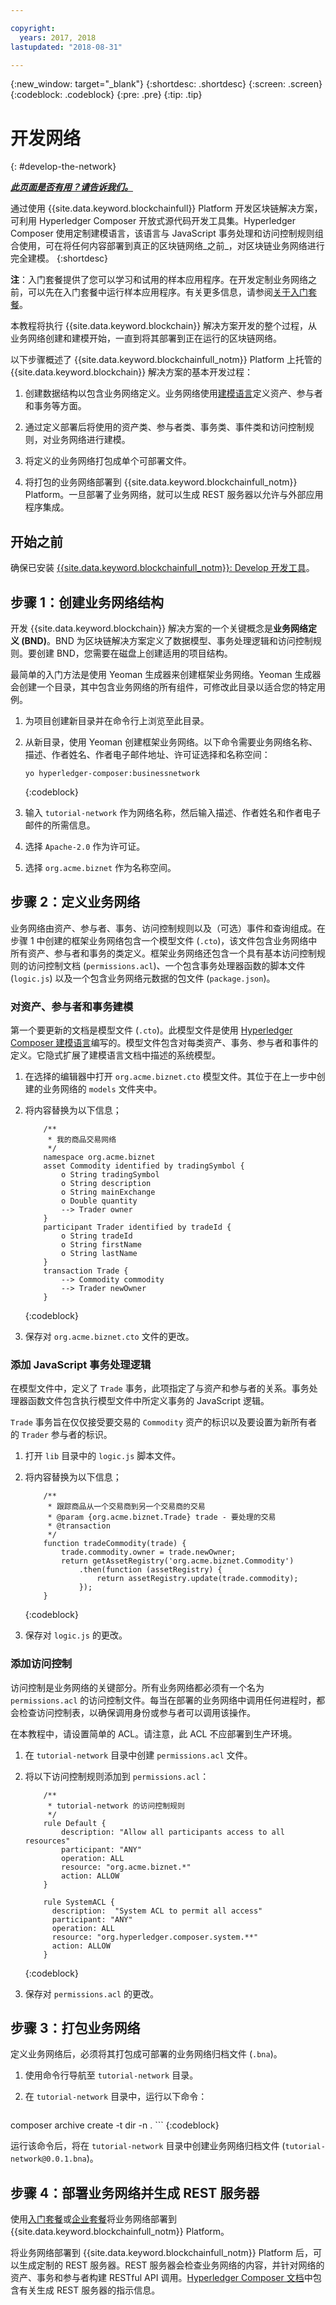 ```yaml
---

copyright:
  years: 2017, 2018
lastupdated: "2018-08-31"

---
```


{:new_window: target="_blank"}
{:shortdesc: .shortdesc}
{:screen: .screen}
{:codeblock: .codeblock}
{:pre: .pre}
{:tip: .tip}

# 开发网络
{: #develop-the-network}


***[此页面是否有用？请告诉我们。](https://www.surveygizmo.com/s3/4501493/IBM-Blockchain-Documentation)***


通过使用 {{site.data.keyword.blockchainfull}} Platform 开发区块链解决方案，可利用 Hyperledger Composer 开放式源代码开发工具集。Hyperledger Composer 使用定制建模语言，该语言与 JavaScript 事务处理和访问控制规则组合使用，可在将任何内容部署到真正的区块链网络_之前_，对区块链业务网络进行完全建模。
{:shortdesc}

**注**：入门套餐提供了您可以学习和试用的样本应用程序。在开发定制业务网络之前，可以先在入门套餐中运行样本应用程序。有关更多信息，请参阅[关于入门套餐](starter_plan.html)。

本教程将执行 {{site.data.keyword.blockchain}} 解决方案开发的整个过程，从业务网络创建和建模开始，一直到将其部署到正在运行的区块链网络。

以下步骤概述了 {{site.data.keyword.blockchainfull_notm}} Platform 上托管的 {{site.data.keyword.blockchain}} 解决方案的基本开发过程：

1. 创建数据结构以包含业务网络定义。业务网络使用[建模语言](https://hyperledger.github.io/composer/latest/reference/cto_language)定义资产、参与者和事务等方面。

2. 通过定义部署后将使用的资产类、参与者类、事务类、事件类和访问控制规则，对业务网络进行建模。

3. 将定义的业务网络打包成单个可部署文件。

4. 将打包的业务网络部署到 {{site.data.keyword.blockchainfull_notm}} Platform。一旦部署了业务网络，就可以生成 REST 服务器以允许与外部应用程序集成。

## 开始之前

确保已安装 [{{site.data.keyword.blockchainfull_notm}}: Develop 开发工具](./develop_install.html)。

## 步骤 1：创建业务网络结构

开发 {{site.data.keyword.blockchain}} 解决方案的一个关键概念是**业务网络定义 (BND)**。BND 为区块链解决方案定义了数据模型、事务处理逻辑和访问控制规则。要创建 BND，您需要在磁盘上创建适用的项目结构。

最简单的入门方法是使用 Yeoman 生成器来创建框架业务网络。Yeoman 生成器会创建一个目录，其中包含业务网络的所有组件，可修改此目录以适合您的特定用例。

1. 为项目创建新目录并在命令行上浏览至此目录。

2. 从新目录，使用 Yeoman 创建框架业务网络。以下命令需要业务网络名称、描述、作者姓名、作者电子邮件地址、许可证选择和名称空间：
    ```
    yo hyperledger-composer:businessnetwork
    ```
    {:codeblock}

3. 输入 `tutorial-network` 作为网络名称，然后输入描述、作者姓名和作者电子邮件的所需信息。

4. 选择 `Apache-2.0` 作为许可证。

5. 选择 `org.acme.biznet` 作为名称空间。

## 步骤 2：定义业务网络

业务网络由资产、参与者、事务、访问控制规则以及（可选）事件和查询组成。在步骤 1 中创建的框架业务网络包含一个模型文件 (`.cto`)，该文件包含业务网络中所有资产、参与者和事务的类定义。框架业务网络还包含一个具有基本访问控制规则的访问控制文档 (`permissions.acl`)、一个包含事务处理器函数的脚本文件 (`logic.js`) 以及一个包含业务网络元数据的包文件 (`package.json`)。

### 对资产、参与者和事务建模

第一个要更新的文档是模型文件 (`.cto`)。此模型文件是使用 [Hyperledger Composer 建模语言](https://hyperledger.github.io/composer/latest/reference/cto_language)编写的。模型文件包含对每类资产、事务、参与者和事件的定义。它隐式扩展了建模语言文档中描述的系统模型。

1. 在选择的编辑器中打开 `org.acme.biznet.cto` 模型文件。其位于在上一步中创建的业务网络的 `models` 文件夹中。

2. 将内容替换为以下信息；

    ```
        /**
         * 我的商品交易网络
         */
        namespace org.acme.biznet
        asset Commodity identified by tradingSymbol {
            o String tradingSymbol
            o String description
            o String mainExchange
            o Double quantity
            --> Trader owner
        }
        participant Trader identified by tradeId {
            o String tradeId
            o String firstName
            o String lastName
        }
        transaction Trade {
            --> Commodity commodity
            --> Trader newOwner
        }
    ```
    {:codeblock}

3. 保存对 `org.acme.biznet.cto` 文件的更改。


### 添加 JavaScript 事务处理逻辑

在模型文件中，定义了 `Trade` 事务，此项指定了与资产和参与者的关系。事务处理器函数文件包含执行模型文件中所定义事务的 JavaScript 逻辑。

`Trade` 事务旨在仅仅接受要交易的 `Commodity` 资产的标识以及要设置为新所有者的 `Trader` 参与者的标识。

1. 打开 `lib` 目录中的 `logic.js` 脚本文件。

2. 将内容替换为以下信息；

    ```
        /**
         * 跟踪商品从一个交易商到另一个交易商的交易
         * @param {org.acme.biznet.Trade} trade - 要处理的交易
         * @transaction
         */
        function tradeCommodity(trade) {
            trade.commodity.owner = trade.newOwner;
            return getAssetRegistry('org.acme.biznet.Commodity')
                .then(function (assetRegistry) {
                    return assetRegistry.update(trade.commodity);
                });
        }
    ```
    {:codeblock}

3. 保存对 `logic.js` 的更改。

### 添加访问控制

访问控制是业务网络的关键部分。所有业务网络都必须有一个名为 `permissions.acl` 的访问控制文件。每当在部署的业务网络中调用任何进程时，都会检查访问控制表，以确保调用身份或参与者可以调用该操作。

在本教程中，请设置简单的 ACL。请注意，此 ACL 不应部署到生产环境。

1. 在 `tutorial-network` 目录中创建 `permissions.acl` 文件。

2. 将以下访问控制规则添加到 `permissions.acl`：

    ```
        /**
         * tutorial-network 的访问控制规则
         */
        rule Default {
            description: "Allow all participants access to all resources"
            participant: "ANY"
            operation: ALL
            resource: "org.acme.biznet.*"
            action: ALLOW
        }

        rule SystemACL {
          description:  "System ACL to permit all access"
          participant: "ANY"
          operation: ALL
          resource: "org.hyperledger.composer.system.**"
          action: ALLOW
        }
    ```
    {:codeblock}

3. 保存对 `permissions.acl` 的更改。

## 步骤 3：打包业务网络

定义业务网络后，必须将其打包成可部署的业务网络归档文件 (`.bna`)。

1. 使用命令行导航至 `tutorial-network` 目录。

2. 在 `tutorial-network` 目录中，运行以下命令：

    ```
composer archive create -t dir -n .
    ```
    {:codeblock}

运行该命令后，将在 `tutorial-network` 目录中创建业务网络归档文件 (`tutorial-network@0.0.1.bna`)。

## 步骤 4：部署业务网络并生成 REST 服务器

使用[入门套餐](./develop_starter.html)或[企业套餐](./develop_enterprise.html)将业务网络部署到 {{site.data.keyword.blockchainfull_notm}} Platform。

将业务网络部署到 {{site.data.keyword.blockchainfull_notm}} Platform 后，可以生成定制的 REST 服务器。REST 服务器会检查业务网络的内容，并针对网络的资产、事务和参与者构建 RESTful API 调用。[Hyperledger Composer 文档](https://hyperledger.github.io/composer/latest/integrating/getting-started-rest-api)中包含有关生成 REST 服务器的指示信息。
